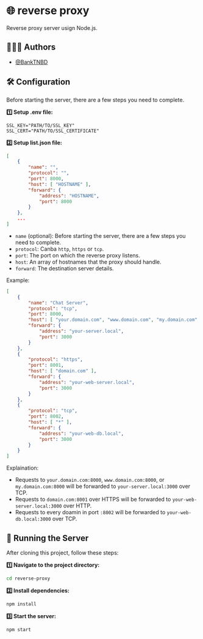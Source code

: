 # 🌐 reverse proxy

Reverse proxy server usign Node.js.

## 👨🏻‍💻 Authors

- [@BankTNBD](https://github.com/BankTNBD)

## 🛠️ Configuration

Before starting the server, there are a few steps you need to complete.

**1️⃣ Setup .env file:**
```
SSL_KEY="PATH/TO/SSL_KEY"
SSL_CERT="PATH/TO/SSL_CERTIFICATE"
```

**2️⃣ Setup list.json file:**
```json
[
    {
        "name": "",
        "protocol": "",
        "port": 8000,
        "host": [ "HOSTNAME" ],
        "forward": {
            "address": "HOSTNAME",
            "port": 8000
        }
    },
    ...
]
```
- ```name``` (optional): Before starting the server, there are a few steps you need to complete.
- ```protocol```: Canba ```http```, ```https``` or ```tcp```.
- ```port```: The port on which the reverse proxy listens.
- ```host```: An array of hostnames that the proxy should handle.
- ```forward```: The destination server details.

Example:
```json
[
    {
        "name": "Chat Server",
        "protocol": "tcp",
        "port": 8000,
        "host": [ "your.domain.com", "www.domain.com", "my.domain.com" ],
        "forward": {
            "address": "your-server.local",
            "port": 3000
        }
    },
    {
        "protocol": "https",
        "port": 8001,
        "host": [ "domain.com" ],
        "forward": {
            "address": "your-web-server.local",
            "port": 3000
        }
    },
    {
        "protocol": "tcp",
        "port": 8002,
        "host": [ "*" ],
        "forward": {
            "address": "your-web-db.local",
            "port": 3000
        }
    }
]
```

Explaination:
- Requests to ```your.domain.com:8000```, ```www.domain.com:8000```, or ```my.domain.com:8000``` will be forwarded to ```your-server.local:3000``` over TCP.
- Requests to ```domain.com:8001``` over HTTPS will be forwarded to ```your-web-server.local:3000``` over HTTP.
- Requests to every doamin in port ```:8002``` will be forwarded to ```your-web-db.local:3000``` over TCP.

## 🚀 Running the Server

After cloning this project, follow these steps:

**1️⃣ Navigate to the project directory:**
```bash
cd reverse-proxy
```

**2️⃣ Install dependencies:**
```bash
npm install
```

**3️⃣ Start the server:**
```bash
npm start
```